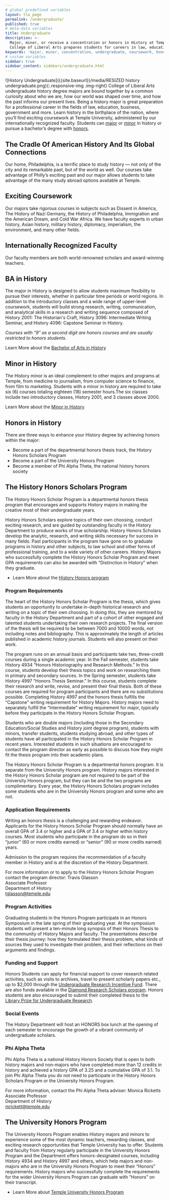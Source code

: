 ```yaml
---
# global predefined variables
layout: tla_page
permalink: /undergraduate/
published: true
# meta-data variables
title: Undergraduate
description: >-
  Major, minor, or receive a concentration or honors in History at Temple University. Coursework in the
  College of Liberal Arts prepares students for careers in law, education, business, government, and more.
keywords: 'major, minor, concentration, undergraduate, coursework, honors, funding, alpha theta'
# custom variables
sidebar: true
sidebar_content: sidebars/undergraduate.html
---
```

![History Undergraduate]({{site.baseurl}}/media/RESIZED history undergraduate.png){:.responsive-img .img-right}
College of Liberal Arts undergraduate history degree majors are bound together by a common curiosity about who we are, how our world was shaped over time, and how the past informs our present lives. Being a history major is great preparation for a professional career in the fields of law, education, business, government and more. Learn history in the birthplace of the nation, where you’ll find exciting coursework at Temple University, administered by our internationally recognized faculty. Students can [major](#ba-in-history) or [minor](#minor-in-history) in history or pursue a bachelor’s degree with [honors](#honors-in-history).

## The Cradle Of American History And Its Global Connections
Our home, Philadelphia, is a terrific place to study history — not only of the city and its remarkable past, but of the world as well. Our courses take advantage of Philly’s exciting past and our major allows students to take advantage of the many study abroad options available at Temple.

## Exciting Coursework
Our majors take rigorous courses in subjects such as Dissent in America, The History of Nazi Germany, the History of Philadelphia, Immigration and the American Dream, and Cold War Africa. We have faculty experts in urban history, Asian history, military history, diplomacy, imperialism, the environment, and many other fields.

## Internationally Recognized Faculty
Our faculty members are both world-renowned scholars and award-winning teachers.

## BA in History
The major in History is designed to allow students maximum flexibility to pursue their interests, whether in particular time periods or world regions. In addition to the introductory classes and a wide range of upper-level coursework, students will build strong research, writing, communication, and analytical skills in a research and writing sequence composed of History 2001: The Historian's Craft, History 3096: Intermediate Writing Seminar, and History 4096: Capstone Seminar in History. 

_Courses with “9″ as a second digit are honors courses and are usually restricted to honors students._

Learn More about the [Bachelor of Arts in History](http://bulletin.temple.edu/undergraduate/liberal-arts/history/ba-history/)

## Minor in History
The History minor is an ideal complement to other majors and programs at Temple, from medicine to journalism, from computer science to finance, from film to marketing. Students with a minor in history are required to take six (6) courses totaling eighteen (18) semester hours.The six classes include two introductory classes, History 2001, and 3 classes above 2000.

Learn More about the [Minor in History](http://bulletin.temple.edu/undergraduate/liberal-arts/history/minor-history/)

## Honors in History
There are three ways to enhance your History degree by achieving honors within the major:

- Become a part of the departmental honors thesis track, the History Honors Scholars Program
- Become a part of the University Honors Program
- Become a member of Phi Alpha Theta, the national history honors society

## The History Honors Scholars Program
The History Honors Scholar Program is a departmental honors thesis program that encourages and supports History majors in making the creative most of their undergraduate years.

History Honors Scholars explore topics of their own choosing, conduct exciting research, and are guided by outstanding faculty in the History Department to produce works of true scholarship. History Honors  Scholars develop the analytic, research, and writing skills necessary for success in many fields. Past participants in the program have gone on to graduate programs in history and other subjects, to law school and other forms of professional training, and to a wide variety of other careers.  History Majors who successfully complete the History Honors Scholar Program and meet GPA requirements can also be awarded with “Distinction in History” when they graduate.

- Learn More about the [History Honors program](http://bulletin.temple.edu/undergraduate/liberal-arts/history/ba-history/)

### Program Requirements
The heart of the History Honors Scholar Program is the thesis, which gives students an opportunity to undertake in-depth historical research and writing on a topic of their own choosing.  In doing this, they are mentored by faculty in the History Department and part of a cohort of other engaged and talented students undertaking their own research projects. The final version of the thesis will be required to be between 7000 and 10000 words, not including notes and bibliography. This is approximately the length of articles published in academic history journals.  Students will also present on their work.

The program runs on an annual basis and participants take two, three-credit courses during a single academic year. In the Fall semester, students take History 4934 “Honors Historiography and Research Methods.”  In this course, students develop their thesis topics and work on researching them in primary and secondary sources.  In the Spring semester, students take History 4997 “Honors Thesis Seminar.”  In this course, students complete their research and write, revise, and present their final thesis.  Both of these courses are required for program participants and there are no substitutions possible.  Completing History 4997 and the honors thesis fulfills the “Capstone” writing requirement for History Majors.  History majors need to separately fulfill the “Intermediate” writing requirement for major, typically before they participate in the History Honors Scholar Program.

Students who are double majors (including those in the Secondary Education/Social Studies and History joint degree program), students with minors, transfer students, students studying abroad, and other types of students have all participated in the History Honors Scholar Program in recent years. Interested students in such situations are encouraged to contact the program director as early as possible to discuss how they might fit the thesis program into their academic plans.  

The History Honors Scholar Program is a departmental honors program. It is separate from the University Honors program.  History majors interested in the History Honors Scholar program are not required to be part of the University Honors program, but they can be and the two programs are complimentary. Every year, the History Honors Scholars program includes some students who are in the University Honors program and some who are not.

### Application Requirements
Writing an honors thesis is a challenging and rewarding endeavor.  Applicants for the History Honors Scholar Program should normally have an overall GPA of 3.4 or higher and a GPA of 3.4 or higher within history courses. Most students who participate in the program do so in their “junior” (60 or more credits earned) or “senior” (90 or more credits earned) years.  

Admission to the program requires the recommendation of a faculty member in History and is at the discretion of the History Department.

For more information or to apply to the History Honors Scholar Program contact the program director:
Travis Glasson<br>
Associate Professor<br>
Department of History<br>
[tglasson@temple.edu](mailto:tglasson@temple.edu)<br>

### Program Activities
Graduating students in the Honors Program participate in an Honors Symposium in the late spring of their graduating year. At the symposium students will present a ten-minute long synopsis of their Honors Thesis to the community of History Majors and faculty. The presentations describe their thesis journey: how they formulated their thesis problem, what kinds of sources they used to investigate their problem, and their reflections on their arguments and findings.

### Funding and Support
Honors Students can apply for financial support to cover research related activities, such as visits to archives, travel to present scholarly papers etc., up to $2,000 through the [Undergraduate Research Incentive Fund](http://www.temple.edu/vpus/opportunities/URIF.htm). There are also funds available in the [Diamond Research Scholars program](http://www.temple.edu/vpus/opportunities/researchscholars.htm). Honors students are also encouraged to submit their completed thesis to the [Library Prize for Undergraduate Research](http://guides.temple.edu/libraryprize).

### Social Events
The History Department will host an HONORS box lunch at the opening of each semester to encourage the growth of a vibrant community of undergraduate scholars.

### Phi Alpha Theta
Phi Alpha Theta is a national History Honors Society that is open to both history majors and non-majors who have completed more than 12 credits in history and achieved a history GPA of 3.25 and a cumulative GPA of 3.1. To join Phi Alpha Theta you do not need to participate in the History Honors Scholars Program or the University Honors Program. 

For more information, contact the Phi Alpha Theta adviser:
Monica Ricketts<br>
Associate Professor<br>
Department of History<br>
[mrickett@temple.edu](mailto:mrickett@temple.edu)<br>

## The University Honors Program
The University Honors Program enables History majors and minors to experience some of the most dynamic teachers, rewarding classes, and exciting research opportunities that Temple University has to offer.  Students and faculty from History regularly participate in the University Honors Program and the Department offers honors-designated courses, including History 4934 and History 4997 and others, which help majors and non-majors who are in the University Honors Program to meet their “Honors” requirements. History majors who successfully complete the requirements for the wider University Honors Program can graduate with “Honors” on their transcript. 

- Learn More about [Temple University Honors Program](https://honors.temple.edu/)
